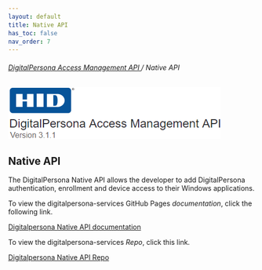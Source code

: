```yaml
---
layout: default
title: Native API
has_toc: false
nav_order: 7
---
```


###### [DigitalPersona Access Management API ](https://lenhodgeman.github.io/digitalpersona-native-api/)/ Native API

![](assets/HID-logo.png)

## Native API

The DigitalPersona Native API allows the developer to add DigitalPersona authentication, enrollment and device access to their Windows applications.

To view the digitalpersona-services GitHub Pages *documentation*, click the following link.

[Digitalpersona Native API documentation](https://lenhodgeman.github.io/digitalpersona-native-api/)

To view the digitalpersona-services *Repo*, click this link.

[Digitalpersona Native API Repo](https://github.com/LenHodgeman/digitalpersona-native-api/)
